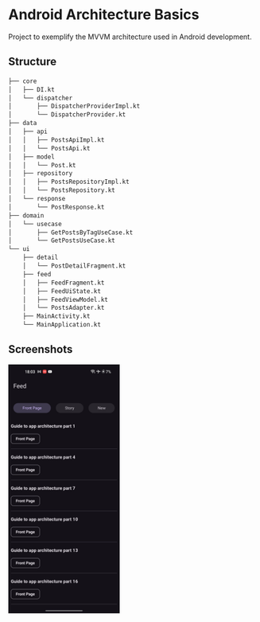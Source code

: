 # Android Architecture Basics

Project to exemplify the MVVM architecture used in Android development.

## Structure
```bash
├── core
│   ├── DI.kt
│   └── dispatcher
│       ├── DispatcherProviderImpl.kt
│       └── DispatcherProvider.kt
├── data
│   ├── api
│   │   ├── PostsApiImpl.kt
│   │   └── PostsApi.kt
│   ├── model
│   │   └── Post.kt
│   ├── repository
│   │   ├── PostsRepositoryImpl.kt
│   │   └── PostsRepository.kt
│   └── response
│       └── PostResponse.kt
├── domain
│   └── usecase
│       ├── GetPostsByTagUseCase.kt
│       └── GetPostsUseCase.kt
└── ui
    ├── detail
    │   └── PostDetailFragment.kt
    ├── feed
    │   ├── FeedFragment.kt
    │   ├── FeedUiState.kt
    │   ├── FeedViewModel.kt
    │   └── PostsAdapter.kt
    ├── MainActivity.kt
    └── MainApplication.kt
```

## Screenshots
<img src="res/feed.jpg" height="500px">
